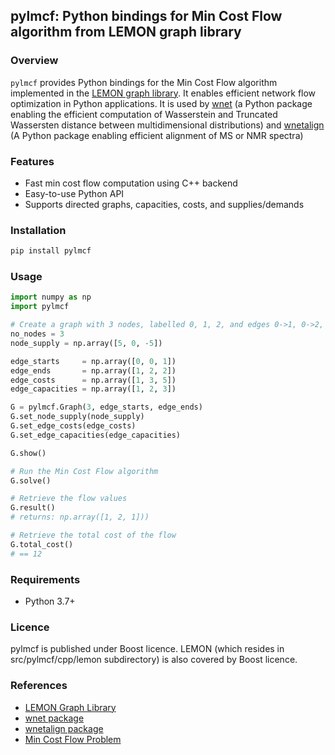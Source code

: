 ## pylmcf: Python bindings for Min Cost Flow algorithm from LEMON graph library

### Overview

`pylmcf` provides Python bindings for the Min Cost Flow algorithm implemented in the [LEMON graph library](https://lemon.cs.elte.hu/trac/lemon). It enables efficient network flow optimization in Python applications. It is used by [wnet](https://github.com/michalsta/wnet) (a Python package enabling the efficient computation of Wasserstein and Truncated Wassersten distance between multidimensional distributions) and [wnetalign](https://github.com/michalsta/wnetalign) (A Python package enabling efficient alignment of MS or NMR spectra)


### Features

- Fast min cost flow computation using C++ backend
- Easy-to-use Python API
- Supports directed graphs, capacities, costs, and supplies/demands

### Installation

```bash
pip install pylmcf
```

### Usage

```python
import numpy as np
import pylmcf

# Create a graph with 3 nodes, labelled 0, 1, 2, and edges 0->1, 0->2, 1->2
no_nodes = 3
node_supply = np.array([5, 0, -5])

edge_starts     = np.array([0, 0, 1])
edge_ends       = np.array([1, 2, 2])
edge_costs      = np.array([1, 3, 5])
edge_capacities = np.array([1, 2, 3])

G = pylmcf.Graph(3, edge_starts, edge_ends)
G.set_node_supply(node_supply)
G.set_edge_costs(edge_costs)
G.set_edge_capacities(edge_capacities)

G.show()

# Run the Min Cost Flow algorithm
G.solve()

# Retrieve the flow values
G.result()
# returns: np.array([1, 2, 1]))

# Retrieve the total cost of the flow
G.total_cost()
# == 12

```

### Requirements

- Python 3.7+

### Licence

pylmcf is published under Boost licence.
LEMON (which resides in src/pylmcf/cpp/lemon subdirectory) is also covered by Boost licence.

### References

- [LEMON Graph Library](https://lemon.cs.elte.hu/trac/lemon)
- [wnet package](https://github.com/michalsta/wnet)
- [wnetalign package](https://github.com/michalsta/wnetalign)
- [Min Cost Flow Problem](https://en.wikipedia.org/wiki/Minimum-cost_flow_problem)